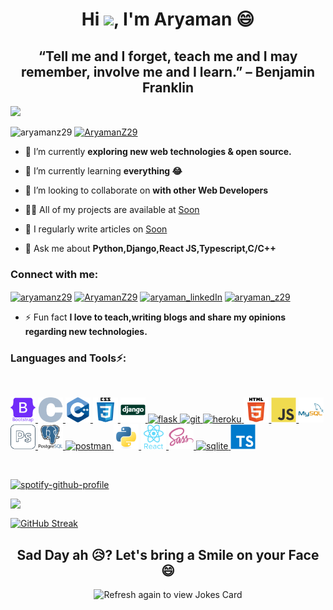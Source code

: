 <h1 align="center">Hi <img src="https://media.giphy.com/media/hvRJCLFzcasrR4ia7z/giphy.gif" width="25px">, I'm Aryaman 😄</h1>
<h2 align="center">“Tell me and I forget, teach me and I may remember, involve me and I learn.” – Benjamin Franklin</h3>
<img src="https://images.unsplash.com/photo-1602687073103-580341fe478a?ixid=MnwxMjA3fDB8MHxwaG90by1wYWdlfHx8fGVufDB8fHx8&ixlib=rb-1.2.1&auto=format&fit=crop&w=1950&q=80">
<p align="left"> <img src="https://komarev.com/ghpvc/?username=aryamanz29&label=Profile%20views&color=0e75b6&style=flat" alt="aryamanz29" /> 
 <a href="https://twitter.com/AryamanZ29" target="blank"><img src="https://img.shields.io/twitter/follow/AryamanZ29?logo=twitter&style=for-the-badge" alt="AryamanZ29" /></a> </p>


- 🔭 I’m currently **exploring new web technologies & open source.**

- 🌱 I’m currently learning **everything 😂**

- 👯 I’m looking to collaborate on **with other Web Developers**

- 👨‍💻 All of my projects are available at [Soon](Soon)

- 📝 I regularly write articles on [Soon](Soon)

- 💬 Ask me about **Python,Django,React JS,Typescript,C/C++**

<h3 align="left">Connect with me:</h3>
<p align="left">
<a href="https://dev.to/aryamanz29" target="blank"><img align="center" src="https://cdn.jsdelivr.net/npm/simple-icons@3.0.1/icons/dev-dot-to.svg" alt="aryamanz29" height="30" width="40" /></a>
<a href="https://twitter.com/AryamanZ29" target="blank"><img align="center" src="https://cdn.jsdelivr.net/npm/simple-icons@3.0.1/icons/twitter.svg" alt="AryamanZ29" height="30" width="40" /></a>
<a href="https://www.linkedin.com/in/aryaman-78382a12b" target="blank"><img align="center" src="https://cdn.jsdelivr.net/npm/simple-icons@3.0.1/icons/linkedin.svg" alt="aryaman_linkedIn" height="30" width="40" /></a>
<a href="https://www.instagram.com/aryaman_z29/" target="blank"><img align="center" src="https://cdn.jsdelivr.net/npm/simple-icons@3.0.1/icons/instagram.svg" alt="aryaman_z29" height="30" width="40" /></a>
</p>

- ⚡ Fun fact **I love to teach,writing blogs and share my opinions regarding new technologies.**


<h3 align="left">Languages and Tools⚡:</h3>
<br>
<p align="left"> <a href="https://getbootstrap.com" target="_blank"> <img src="https://raw.githubusercontent.com/devicons/devicon/master/icons/bootstrap/bootstrap-plain-wordmark.svg" alt="bootstrap" width="40" height="40"/> </a> <a href="https://www.cprogramming.com/" target="_blank"> <img src="https://raw.githubusercontent.com/devicons/devicon/master/icons/c/c-original.svg" alt="c" width="40" height="40"/> </a> <a href="https://www.w3schools.com/cpp/" target="_blank"> <img src="https://raw.githubusercontent.com/devicons/devicon/master/icons/cplusplus/cplusplus-original.svg" alt="cplusplus" width="40" height="40"/> </a> <a href="https://www.w3schools.com/css/" target="_blank"> <img src="https://raw.githubusercontent.com/devicons/devicon/master/icons/css3/css3-original-wordmark.svg" alt="css3" width="40" height="40"/> </a> <a href="https://www.djangoproject.com/" target="_blank"> <img src="https://raw.githubusercontent.com/devicons/devicon/master/icons/django/django-original.svg" alt="django" width="40" height="40"/> </a> <a href="https://flask.palletsprojects.com/" target="_blank"> <img src="https://www.vectorlogo.zone/logos/pocoo_flask/pocoo_flask-icon.svg" alt="flask" width="40" height="40"/> </a> <a href="https://git-scm.com/" target="_blank"> <img src="https://www.vectorlogo.zone/logos/git-scm/git-scm-icon.svg" alt="git" width="40" height="40"/> </a> <a href="https://heroku.com" target="_blank"> <img src="https://www.vectorlogo.zone/logos/heroku/heroku-icon.svg" alt="heroku" width="40" height="40"/> </a> <a href="https://www.w3.org/html/" target="_blank"> <img src="https://raw.githubusercontent.com/devicons/devicon/master/icons/html5/html5-original-wordmark.svg" alt="html5" width="40" height="40"/> </a> <a href="https://gohugo.io/" target="_blank">  <a href="https://developer.mozilla.org/en-US/docs/Web/JavaScript" target="_blank"> <img src="https://raw.githubusercontent.com/devicons/devicon/master/icons/javascript/javascript-original.svg" alt="javascript" width="40" height="40"/> </a> <a href="https://www.mysql.com/" target="_blank"> <img src="https://raw.githubusercontent.com/devicons/devicon/master/icons/mysql/mysql-original-wordmark.svg" alt="mysql" width="40" height="40"/> </a> <a href="https://www.photoshop.com/en" target="_blank"> <img src="https://raw.githubusercontent.com/devicons/devicon/master/icons/photoshop/photoshop-line.svg" alt="photoshop" width="40" height="40"/> </a> <a href="https://www.postgresql.org" target="_blank"> <img src="https://raw.githubusercontent.com/devicons/devicon/master/icons/postgresql/postgresql-original-wordmark.svg" alt="postgresql" width="40" height="40"/> </a> <a href="https://postman.com" target="_blank"> <img src="https://www.vectorlogo.zone/logos/getpostman/getpostman-icon.svg" alt="postman" width="40" height="40"/> </a> <a href="https://www.python.org" target="_blank"> <img src="https://raw.githubusercontent.com/devicons/devicon/master/icons/python/python-original.svg" alt="python" width="40" height="40"/> </a> <a href="https://reactjs.org/" target="_blank"> <img src="https://raw.githubusercontent.com/devicons/devicon/master/icons/react/react-original-wordmark.svg" alt="react" width="40" height="40"/> </a> <a href="https://sass-lang.com" target="_blank"> <img src="https://raw.githubusercontent.com/devicons/devicon/master/icons/sass/sass-original.svg" alt="sass" width="40" height="40"/> </a> <a href="https://www.sqlite.org/" target="_blank"> <img src="https://www.vectorlogo.zone/logos/sqlite/sqlite-icon.svg" alt="sqlite" width="40" height="40"/> </a> <a href="https://www.typescriptlang.org/" target="_blank"> <img src="https://raw.githubusercontent.com/devicons/devicon/master/icons/typescript/typescript-original.svg" alt="typescript" width="40" height="40"/> </a> </p>
<br>


[![spotify-github-profile](https://spotify-github-profile.vercel.app/api/view?uid=47ma690lp8o6ekhb5ilqu91wy&cover_image=true&theme=novatorem)](https://spotify-github-profile.vercel.app/api/view?uid=47ma690lp8o6ekhb5ilqu91wy&redirect=true)
<p>&nbsp;<img align="left" src="https://github-readme-stats.vercel.app/api?username=Aryamanz29&show_icons=true&count_private=true&theme=tokyonight" />


[![GitHub Streak](http://github-readme-streak-stats.herokuapp.com?user=Aryamanz29&theme=tokyonight)](https://git.io/streak-stats)

<h2 align="center">Sad Day ah 😥? Let's bring a Smile on your Face 😄</h2>
<p align="center">
<img src="https://readme-jokes.vercel.app/api?theme=tokyonight" alt="Refresh again to view Jokes Card" />
</p>

[twitter]: https://twitter.com/AryamanZ29
[instagram]: https://www.instagram.com/aryaman_z29/
[linkedin]: https://www.linkedin.com/in/aryaman-78382a12b
[github]:https://github.com/Aryamanz29
[gmail]:mailto:aryamanz29@gmail.com
